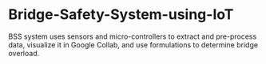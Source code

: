 # Bridge-Safety-System-using-IoT
BSS system uses sensors and micro-controllers to extract and pre-process data, visualize it in Google Collab, and use formulations to determine bridge overload.
